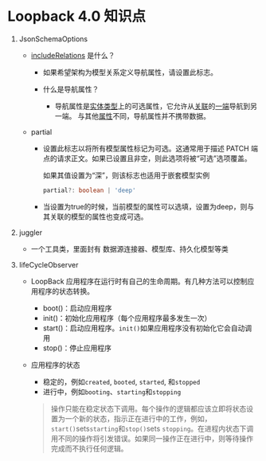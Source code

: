 # Loopback 4.0 知识点

1. JsonSchemaOptions

   - [includeRelations](https://loopback.io/doc/en/lb4/apidocs.repository-json-schema.jsonschemaoptions.includerelations.html) 是什么？

     - 如果希望架构为模型关系定义导航属性，请设置此标志。

     - 什么是导航属性？
       - 导航属性是[实体类型](https://docs.microsoft.com/zh-cn/dotnet/framework/data/adonet/entity-type)上的可选属性，它允许从[关联](https://docs.microsoft.com/zh-cn/dotnet/framework/data/adonet/association-type)的[一端](https://docs.microsoft.com/zh-cn/dotnet/framework/data/adonet/association-end)导航到另一端。 与其他[属性](https://docs.microsoft.com/zh-cn/dotnet/framework/data/adonet/property)不同，导航属性并不携带数据。

   - partial

     - 设置此标志以将所有模型属性标记为可选。这通常用于描述 PATCH 端点的请求正文。如果已设置且非空，则此选项将被“可选”选项覆盖。

       如果其值设置为“深”，则该标志也适用于嵌套模型实例

       ```typescript
       partial?: boolean | 'deep'
       ```

     - 当设置为true的时候，当前模型的属性可以选填，设置为deep，则与其关联的模型的属性也变成可选。
   
1. juggler

   - 一个工具类，里面封有 数据源连接器、模型库、持久化模型等类

3. lifeCycleObserver

   - LoopBack 应用程序在运行时有自己的生命周期。有几种方法可以控制应用程序的状态转换。

     - boot()：启动应用程序
     - init()：初始化应用程序（每个应用程序最多发生一次）
     - start()：启动应用程序。`init()`如果应用程序没有初始化它会自动调用
     - stop()：停止应用程序

   - 应用程序的状态

     - 稳定的，例如`created`, `booted`, `started`, 和`stopped`
     - 进行中，例如`booting`、`starting`和`stopping`

     > 操作只能在稳定状态下调用。每个操作的逻辑都应该立即将状态设置为一个新的状态，指示正在进行中的工作，例如，`start()`sets`starting`和`stop()`sets `stopping`。在进程内状态下调用不同的操作将引发错误。如果同一操作正在进行中，则等待操作完成而不执行任何逻辑。